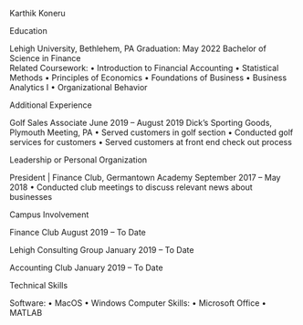 Karthik Koneru

Education

Lehigh University, Bethlehem, PA                                                                              Graduation: May 2022
Bachelor of Science in Finance                                                                                        
Related Coursework: 
•	Introduction to Financial Accounting
•	Statistical Methods
•	Principles of Economics
•	Foundations of Business
•	Business Analytics I
•	Organizational Behavior

	
Additional Experience

Golf Sales Associate                                                                                               June 2019 – August 2019
Dick’s Sporting Goods, Plymouth Meeting, PA
•	Served customers in golf section
•	Conducted golf services for customers
•	Served customers at front end check out process


Leadership or Personal Organization

President | Finance Club, Germantown Academy                                            September 2017 – May 2018
•	Conducted club meetings to discuss relevant news about businesses


Campus Involvement

Finance Club                                                                                                              August 2019 – To Date

Lehigh Consulting Group                                                                                          January 2019 – To Date

Accounting Club                                                                                                        January 2019 – To Date


Technical Skills

Software: 
•	MacOS
•	Windows 
Computer Skills: 
•	Microsoft Office
•	MATLAB
